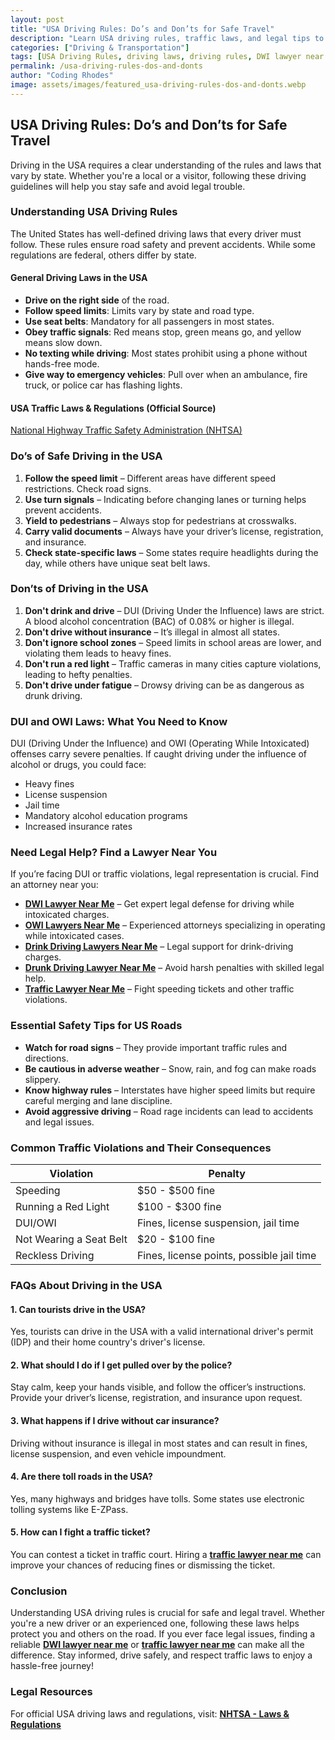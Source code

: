 ```yaml
---
layout: post
title: "USA Driving Rules: Do’s and Don’ts for Safe Travel"
description: "Learn USA driving rules, traffic laws, and legal tips to stay safe on the road. Avoid penalties with expert guidance. Read now!"
categories: ["Driving & Transportation"]
tags: [USA Driving Rules, driving laws, driving rules, DWI lawyer near me, OWI lawyers near me, drink driving lawyers near me, drunk driving lawyer near me, traffic lawyer near me, featured]
permalink: /usa-driving-rules-dos-and-donts
author: "Coding Rhodes"
image: assets/images/featured_usa-driving-rules-dos-and-donts.webp
---
```


## USA Driving Rules: Do’s and Don’ts for Safe Travel

Driving in the USA requires a clear understanding of the rules and laws that vary by state. Whether you're a local or a visitor, following these driving guidelines will help you stay safe and avoid legal trouble. 

### **Understanding USA Driving Rules**

The United States has well-defined driving laws that every driver must follow. These rules ensure road safety and prevent accidents. While some regulations are federal, others differ by state. 

#### **General Driving Laws in the USA**
- **Drive on the right side** of the road.
- **Follow speed limits**: Limits vary by state and road type.
- **Use seat belts**: Mandatory for all passengers in most states.
- **Obey traffic signals**: Red means stop, green means go, and yellow means slow down.
- **No texting while driving**: Most states prohibit using a phone without hands-free mode.
- **Give way to emergency vehicles**: Pull over when an ambulance, fire truck, or police car has flashing lights.

#### USA Traffic Laws & Regulations (Official Source)
[National Highway Traffic Safety Administration (NHTSA)](https://www.nhtsa.gov/laws-regulations)

### **Do’s of Safe Driving in the USA**

1. **Follow the speed limit** – Different areas have different speed restrictions. Check road signs.
2. **Use turn signals** – Indicating before changing lanes or turning helps prevent accidents.
3. **Yield to pedestrians** – Always stop for pedestrians at crosswalks.
4. **Carry valid documents** – Always have your driver’s license, registration, and insurance.
5. **Check state-specific laws** – Some states require headlights during the day, while others have unique seat belt laws.

### **Don’ts of Driving in the USA**

1. **Don't drink and drive** – DUI (Driving Under the Influence) laws are strict. A blood alcohol concentration (BAC) of 0.08% or higher is illegal.
2. **Don't drive without insurance** – It’s illegal in almost all states.
3. **Don't ignore school zones** – Speed limits in school areas are lower, and violating them leads to heavy fines.
4. **Don't run a red light** – Traffic cameras in many cities capture violations, leading to hefty penalties.
5. **Don't drive under fatigue** – Drowsy driving can be as dangerous as drunk driving.

### **DUI and OWI Laws: What You Need to Know**

DUI (Driving Under the Influence) and OWI (Operating While Intoxicated) offenses carry severe penalties. If caught driving under the influence of alcohol or drugs, you could face:
- Heavy fines
- License suspension
- Jail time
- Mandatory alcohol education programs
- Increased insurance rates

### **Need Legal Help? Find a Lawyer Near You**

If you’re facing DUI or traffic violations, legal representation is crucial. Find an attorney near you:

- **[DWI Lawyer Near Me](https://www.avvo.com/dui-dwi-lawyer.html)** – Get expert legal defense for driving while intoxicated charges.
- **[OWI Lawyers Near Me](https://lawyers.findlaw.com/dui-dwi/)** – Experienced attorneys specializing in operating while intoxicated cases.
- **[Drink Driving Lawyers Near Me](https://www.lawyers.com/dui-dwi/find-law-firms-by-location/)** – Legal support for drink-driving charges.
- **[Drunk Driving Lawyer Near Me](https://www.bestlawyers.com/united-states/dui-dwi-defense)** – Avoid harsh penalties with skilled legal help.
- **[Traffic Lawyer Near Me](https://www.justia.com/lawyers/traffic-tickets)** – Fight speeding tickets and other traffic violations.

### **Essential Safety Tips for US Roads**

- **Watch for road signs** – They provide important traffic rules and directions.
- **Be cautious in adverse weather** – Snow, rain, and fog can make roads slippery.
- **Know highway rules** – Interstates have higher speed limits but require careful merging and lane discipline.
- **Avoid aggressive driving** – Road rage incidents can lead to accidents and legal issues.

### **Common Traffic Violations and Their Consequences**

| Violation | Penalty |
|-----------|---------|
| Speeding | $50 - $500 fine |
| Running a Red Light | $100 - $300 fine |
| DUI/OWI | Fines, license suspension, jail time |
| Not Wearing a Seat Belt | $20 - $100 fine |
| Reckless Driving | Fines, license points, possible jail time |

### **FAQs About Driving in the USA**

#### **1. Can tourists drive in the USA?**
Yes, tourists can drive in the USA with a valid international driver's permit (IDP) and their home country's driver's license.

#### **2. What should I do if I get pulled over by the police?**
Stay calm, keep your hands visible, and follow the officer’s instructions. Provide your driver’s license, registration, and insurance upon request.

#### **3. What happens if I drive without car insurance?**
Driving without insurance is illegal in most states and can result in fines, license suspension, and even vehicle impoundment.

#### **4. Are there toll roads in the USA?**
Yes, many highways and bridges have tolls. Some states use electronic tolling systems like E-ZPass.

#### **5. How can I fight a traffic ticket?**
You can contest a ticket in traffic court. Hiring a **[traffic lawyer near me](https://www.justia.com/lawyers/traffic-tickets)** can improve your chances of reducing fines or dismissing the ticket.

### **Conclusion**

Understanding USA driving rules is crucial for safe and legal travel. Whether you're a new driver or an experienced one, following these laws helps protect you and others on the road. If you ever face legal issues, finding a reliable **[DWI lawyer near me](https://www.avvo.com/dui-dwi-lawyer.html)** or **[traffic lawyer near me](https://www.justia.com/lawyers/traffic-tickets)** can make all the difference. Stay informed, drive safely, and respect traffic laws to enjoy a hassle-free journey!

### **Legal Resources**

For official USA driving laws and regulations, visit: 
**[NHTSA - Laws & Regulations](https://www.nhtsa.gov/laws-regulations)**

